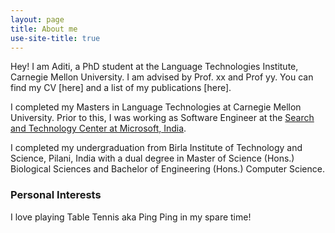 ```yaml
---
layout: page
title: About me
use-site-title: true
---
```


Hey! I am Aditi, a PhD student at the Language Technologies Institute, Carnegie Mellon University. I am advised by Prof. xx and Prof yy.
You can find my CV [here] and a list of my publications [here].

I completed my Masters in Language Technologies at Carnegie Mellon University. Prior to this, I was working as Software Engineer at the [Search and Technology Center at Microsoft, India](https://www.microsoft.com/en-in/msidc/). 

I completed my undergraduation from Birla Institute of Technology and Science, Pilani, India with a dual degree in Master of Science (Hons.) Biological Sciences and Bachelor of Engineering (Hons.) Computer Science. 

### Personal Interests

I love playing Table Tennis aka Ping Ping in my spare time!
